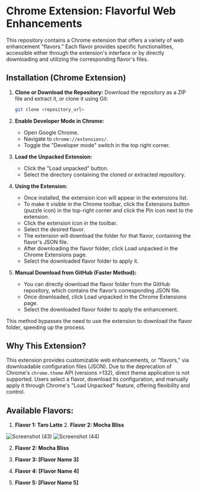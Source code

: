 # Chrome Extension: Flavorful Web Enhancements

This repository contains a Chrome extension that offers a variety of web enhancement "flavors." Each flavor provides specific functionalities, accessible either 
through the extension's interface or by directly downloading and utilizing the corresponding flavor's files.

## Installation (Chrome Extension)

1.  **Clone or Download the Repository:** Download the repository as a ZIP file and extract it, or clone it using Git:

    ```bash
    git clone <repository_url>
    ```

2.  **Enable Developer Mode in Chrome:**
    * Open Google Chrome.
    * Navigate to `chrome://extensions/`.
    * Toggle the "Developer mode" switch in the top right corner.

3.  **Load the Unpacked Extension:**
    * Click the "Load unpacked" button.
    * Select the directory containing the cloned or extracted repository.

4.  **Using the Extension:**
    * Once installed, the extension icon will appear in the extensions list.
    * To make it visible in the Chrome toolbar, click the Extensions button (puzzle icon) in the top-right corner and click the Pin icon next to the extension.
    * Click the extension icon in the toolbar.
    * Select the desired flavor.
    * The extension will download the folder for that flavor, containing the flavor's JSON file.
    * After downloading the flavor folder, click Load unpacked in the Chrome Extensions page.
    * Select the downloaded flavor folder to apply it.

5.  **Manual Download from GitHub (Faster Method):**
    * You can directly download the flavor folder from the GitHub repository, which contains the flavor’s corresponding JSON file.
    * Once downloaded, click Load unpacked in the Chrome Extensions page.
    * Select the downloaded flavor folder to apply the enhancement.

This method bypasses the need to use the extension to download the flavor folder, speeding up the process.

## Why This Extension?

This extension provides customizable web enhancements, or "flavors," via downloadable configuration files (JSON). Due to the deprecation of Chrome's 
`chrome.theme` API (versions >132), direct theme application is not supported. Users select a flavor, download its configuration, and manually apply 
it through Chrome's "Load Unpacked" feature, offering flexibility and control.

## Available Flavors:

1.  **Flavor 1: Taro Latte**                                                                                     2.  **Flavor 2: Mocha Bliss**


![Screenshot (43)](https://github.com/user-attachments/assets/9769ba9c-852d-40c6-8551-3606eb37cdf5)              ![Screenshot (44)](https://github.com/user-attachments/assets/ed5937b0-3ec6-498a-acd6-db229a181064)
 



2.  **Flavor 2: Mocha Bliss**

    

3.  **Flavor 3: [Flavor Name 3]**



4.  **Flavor 4: [Flavor Name 4]**

   

5.  **Flavor 5: [Flavor Name 5]**

   

